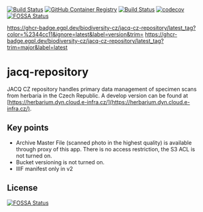 [![Build Status](https://github.com/biodiversity-cz/jacq-cz-repository/actions/workflows/publish.yml/badge.svg)](https://github.com/biodiversity-cz/jacq-cz-repository/actions/workflows/publish.yml?query=branch%3Amain++)
[![GitHub Container Registry](https://ghcr-badge.egpl.dev/biodiversity-cz/jacq-cz-repository/latest_tag?color=%2344cc11&ignore=sha256*%2Clatest%2Ctest&label=version&trim=)](https://github.com/biodiversity-cz/jacq-cz-repository/pkgs/container/jacq-cz-repository)
[![Build Status](https://github.com/biodiversity-cz/jacq-cz-repository/actions/workflows/tests.yml/badge.svg)](https://github.com/biodiversity-cz/jacq-cz-repository/actions/workflows/tests.yml?query=branch%3Amain++)
[![codecov](https://codecov.io/gh/biodiversity-cz/jacq-cz-repository/branch/main/graph/badge.svg?token=YOUR_TOKEN)](https://codecov.io/gh/biodiversity-cz/jacq-cz-repository)
[![FOSSA Status](https://app.fossa.com/api/projects/git%2Bgithub.com%2Fbiodiversity-cz%2Fjacq-cz-repository.svg?type=shield)](https://app.fossa.com/projects/git%2Bgithub.com%2Fbiodiversity-cz%2Fjacq-cz-repository?ref=badge_shield)

[//]: # (![PHPStan]&#40;https://img.shields.io/badge/style-level%207-brightgreen.svg?&label=phpstan&#41;)

https://ghcr-badge.egpl.dev/biodiversity-cz/jacq-cz-repository/latest_tag?color=%2344cc11&ignore=latest&label=version&trim=
https://ghcr-badge.egpl.dev/biodiversity-cz/jacq-cz-repository/latest_tag?trim=major&label=latest
# jacq-repository
JACQ CZ repository handles primary data management of specimen scans from herbaria in the Czech Republic. A develop version can be found at [https://herbarium.dyn.cloud.e-infra.cz/](https://herbarium.dyn.cloud.e-infra.cz/).

## Key points
* Archive Master File (scanned photo in the highest quality) is available through proxy of this app. There is no access restriction, the S3 ACL is not turned on.
* Bucket versioning is not turned on.
* IIIF manifest only in v2




## License
[![FOSSA Status](https://app.fossa.com/api/projects/git%2Bgithub.com%2Fbiodiversity-cz%2Fjacq-cz-repository.svg?type=large)](https://app.fossa.com/projects/git%2Bgithub.com%2Fbiodiversity-cz%2Fjacq-cz-repository?ref=badge_large)